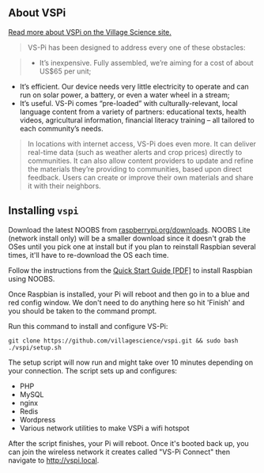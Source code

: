 ## About VSPi ##


[Read more about VSPi on the Village Science site.](http://villagescience.org/vs-pi/)

> VS-Pi has been designed to address every one of these obstacles:

> * It’s inexpensive. Fully assembled, we’re aiming for a cost of about US$65 per unit;
* It’s efficient. Our device needs very little electricity to operate and can run on solar power, a battery, or even a water wheel in a stream;
* It’s useful. VS-Pi comes “pre-loaded” with culturally-relevant, local language content from a variety of partners: educational texts, health videos, agricultural information, financial literacy training – all tailored to each community’s needs.

> In locations with internet access, VS-Pi does even more. It can deliver real-time data (such as weather alerts and crop prices) directly to communities. It can also allow content providers to update and refine the materials they’re providing to communities, based upon direct feedback. Users can create or improve their own materials and share it with their neighbors.

## Installing `vspi` ##

Download the latest NOOBS from [raspberrypi.org/downloads](http://www.raspberrypi.org/downloads). NOOBS Lite (network install only) will be a smaller download since it doesn't grab the OSes until you pick one at install but if you plan to reinstall Raspbian several times, it'll have to re-download the OS each time.

Follow the instructions from the [Quick Start Guide [PDF]](http://www.raspberrypi.org/wp-content/uploads/2012/04/quick-start-guide-v2_1.pdf) to install Raspbian using NOOBS.

Once Raspbian is installed, your Pi will reboot and then go in to a blue and red config window. We don't need to do anything here so hit 'Finish' and you should be taken to the command prompt.

Run this command to install and configure VS-Pi:

    git clone https://github.com/villagescience/vspi.git && sudo bash ./vspi/setup.sh

The setup script will now run and might take over 10 minutes depending on your connection. The script sets up and configures:

* PHP
* MySQL
* nginx
* Redis
* Wordpress
* Various network utilities to make VSPi a wifi hotspot

After the script finishes, your Pi will reboot. Once it's booted back up, you can join the wireless network it creates called "VS-Pi Connect" then navigate to http://vspi.local.
